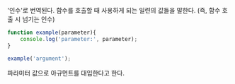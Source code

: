 '인수'로 번역된다.
함수를 호출할 때 사용하게 되는 일련의 값들을 말한다.
(즉, 함수 호출 시 넘기는 인수)
```js
function example(parameter){
	console.log('parameter:', parameter);
}

example('argument');
```
파라미터 값으로 아규먼트를 대입한다고 한다.
